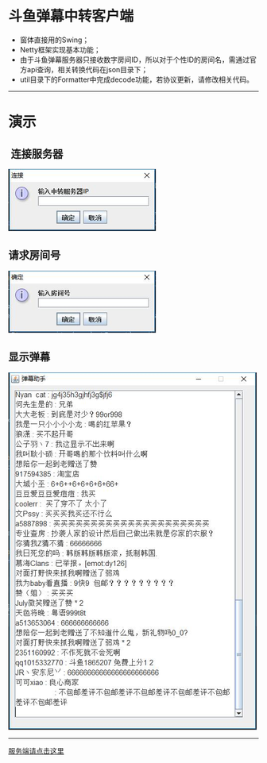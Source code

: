 # 斗鱼弹幕中转客户端

* 窗体直接用的Swing；
* Netty框架实现基本功能；
* 由于斗鱼弹幕服务器只接收数字房间ID，所以对于个性ID的房间名，需通过官方api查询，相关转换代码在json目录下；
* util目录下的Formatter中完成decode功能，若协议更新，请修改相关代码。
***
# 演示
##  连接服务器
![connect](https://github.com/tlinjia/Pictures/blob/master/TransitClient/%E8%BF%9E%E6%8E%A5%E6%9C%8D%E5%8A%A1%E5%99%A8.jpg)
## 请求房间号
![room](https://github.com/tlinjia/Pictures/blob/master/TransitClient/%E6%88%BF%E9%97%B4%E5%8F%B7.jpg)
## 显示弹幕
![danmu](https://github.com/tlinjia/Pictures/blob/master/TransitClient/%E5%AE%9E%E6%97%B6%E5%BC%B9%E5%B9%95.jpg)
***
[服务端请点击这里](https://github.com/tlinjia/DyTransitServer)
